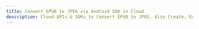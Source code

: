 ---title: Convert EPUB to JPEG via Android SDK in Clouddescription: Cloud APIs & SDKs to Convert EPUB to JPEG. Also Create, Edit & Render Microsoft Word & OpenOffice documents in the Cloud.---